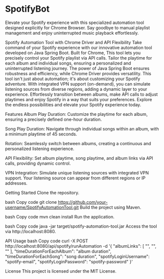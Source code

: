 # SpotifyBot
Elevate your Spotify experience with this specialized automation tool designed explicitly for Chrome Browser. Say goodbye to manual playlist management and enjoy uninterrupted music playback effortlessly.

Spotify Automation Tool with Chrome Driver and API Flexibility
Take command of your Spotify experience with our innovative automation tool developed on Java Spring Boot. Built for Chrome, 
This tool lets you precisely control your Spotify playlist via API calls.
Tailor the playtime for each album and individual songs, ensuring a personalized and uninterrupted listening journey.
The power of Java Spring Boot ensures robustness and efficiency, while Chrome Driver provides versatility.
This tool isn't just about automation; it's about customizing your Spotify adventure.
With integrated VPN support (on-demand), you can simulate listening sources from diverse regions, adding a dynamic layer to your experience. 
Effortlessly transition between albums, make API calls to adjust playtimes and enjoy Spotify in a way that suits your preferences. Explore the endless possibilities and elevate your Spotify experience today.

Features
Album Play Duration: Customize the playtime for each album, ensuring a precisely defined one-hour duration.

Song Play Duration: Navigate through individual songs within an album, with a minimum playtime of 45 seconds.

Rotation: Seamlessly switch between albums, creating a continuous and personalized listening experience.

API Flexibility: Set album playtime, song playtime, and album links via API calls, providing dynamic control.

VPN Integration: Simulate unique listening sources with integrated VPN support. Your listening source can appear from different regions or IP addresses.

Getting Started
Clone the repository.

bash
Copy code
git clone https://github.com/your-username/SpotifyAutomationTool.git
Build the project using Maven.

bash
Copy code
mvn clean install
Run the application.

bash
Copy code
java -jar target/spotify-automation-tool.jar
Access the tool via http://localhost:8080.

API Usage
bash
Copy code
curl -X POST http://localhost:8080/api/spotify/runAutomation -d '{
    "albumLinks": [
        "",
        "",
        ""
    ],
    "timeDurationForEachAlbum": "album duration",
    "timeDurationForEachSong": "song duration",
    "spotifyLoginUsername": "spotify-email",
    "spotifyLoginPassword": "spotify-password"
}'

License
This project is licensed under the MIT License.
